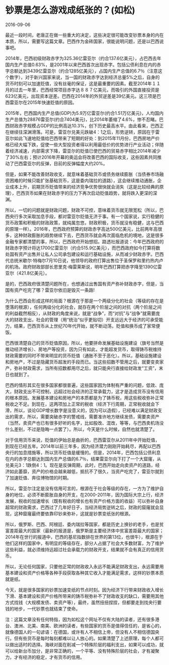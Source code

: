 # 钞票是怎么游戏成纸张的？(如松)

2016-09-06


最近一段时间，老唐正在做一些重大的决定，这些决定很可能改变钞票本身的内在本质，所以，需要写这篇文章。巴西作为金砖国家，很能说明问题，还是以巴西说事吧。


2014年，巴西初级财政赤字为325.36亿雷亚尔（约合137.6亿美元），占巴西去年国内生产总值0.63%，是2001年以来巴西首次出现赤字。包括公债利息在内的赤字总额达到3439亿雷亚尔（约合1285亿美元），占国内生产总值的6.7％（注意这个数字），对于新兴国家来说，当一国的财政赤字达到经济总量5%之后，自身的货币时刻可以加速贬值，没有丝毫的保证，这是最重要的因素。截至2014年１１月的过去一年里，巴西经常项目赤字达８８７亿美元，而吸引的外国直接投资是623亿美元，出现资本逆差。巴西在2014年的外贸逆差是39亿美元。这三项是巴西雷亚尔在2015年快速贬值的原因。

2015年，巴西国内生产总值(GDP)为5.9万亿雷亚尔(约合1.51万亿美元)，人均国内生产总值为28876雷亚尔(约合7404美元)，比2014年萎缩了4.6%，惨不忍睹。巴西财政赤字规模占GDP的比例高达10.3%，创下历史最高水平。由此看来，巴西正在继续往深渊滑落。可是，雷亚尔兑美元跌破4：1之后，形势逆转，原因在于雷亚尔如此飞速地贬值给巴西带来了短期的好处：到2015年11月份，巴西房地产价格已经大幅下跌，促使一些大型投资者得以利用最低价的优势进行产业活动；伴随着经济减速，内部需求下降，雷亚尔的贬值已使巴西的贸易赤字相比2014年减少了30%左右；预计2016年开幕的奥运会将改善巴西的国际收支，这些因素共同推动了巴西雷亚尔的反弹，目前的反弹幅度大约20%。

但是，如果不能改善财政收支，就意味着基础货币或债务继续膨胀（当债券市场融资困难的时候只能扩张基础货币，这是委内瑞拉的道路），这会继续推动通胀，企业成本上升，前期货币贬值带来的经济竞争优势很快就会消失（这是比较经典的原理），巴西货币如果在财政赤字的压力下再次启动贬值趋势，就将跌入更深的深渊。

所以，一切的问题就是财政问题，财政不可控，意味着货币就无限宽松（所以，巴西央行多次采取加息手段，都对雷亚尔贬值无济于事。有一个国家说，实行稳健的货币政策和积极的财政政策，就纯属忽悠，财政积极，货币就没有稳健，这与巴西的原理一样）。2016年，巴西政府预算的财政赤字高达500亿美元，比前两年高很多，这种财政膨胀的趋势继续下去，巴西货币就会再次面临危机的境地，这是很多金融专家都清楚的事，所以，巴西政府开始想招。路透社报道说：今年巴西政府的财政赤字预计将达1700亿雷亚尔（约合515.9亿美元），而巴西政府如今打算将数处国有资产出售并让私人公司承包建设和运行基础设施，从而减少财政赤字。巴西代总统米歇尔·特梅尔7月10日说，他领导的政府打算出售位于圣保罗和里约热内卢的机场。政府财政部部长恩里克·梅雷莱斯说，明年巴西打算把赤字降至1390亿雷亚尔（421.8亿美元）。

是的，巴西政府很清楚问题所在，也想通过出售国有资产弥补财政赤字，但是，当国有资产吃完了哪？雷亚尔依旧是毁灭一条路!

为什么巴西会形成这样的局面？根源在于那是一个两级分化的社会（等级的存在是堕落的根源），任何两级分化的社会，就存在两个阶层之间的对抗（两个阶层之间的利益截然相反），从财政的角度来说，就是“战争”，而“对抗”与“战争”就需要庞大的财政支出，社会的管理（用“统治”似乎更贴切）开支远远大于经济的可承受能力，结果，巴西货币从上世纪70年代开始，就不断动荡，贬值和换币成了家常便饭。

巴西很清楚自己的货币贬值原因，所以，他要拼命发展基础设施建设（旗号当然是推动经济增长）、房地产等投资，因为只有如此，才能超发货币，取得铸币税维持财政需要的同时不带来明显的货币贬值（通胀不至于恶化）。所以，基础设施建设和房地产，不过是隐藏货币超发的手段而已。当这些招数不管用之后，就要变卖家产，弥补财政需求，当所有招数都用尽之后，就只能央行直接给财政发“工资”，末日也就到了。

巴西的情形其实在很多国家都很普遍，这些国家因为体制有严重的问题，低效、庞大，财政支出不可控制，远超过社会经济的正常承载力，这才是造成货币没有信用的根本原因。发展基本建设和房地产的本质都是为了铸币税，用这些税收弥补正常税收之不足。到现在，这两项加上正常的税收（经济下行周期，正常税收就会下滑，所以，谈论GDP增长数字是没意义的，因为可以造假），已经难以满足财政支出的需求，所以，需要突破赤字的警戒线，需要准许地方继续发债，需要卖资产（当然，卖资产也已有很多好听的名字，比如股改、混改，等等，与巴西卖机场没什么差别，不过是隐晦一点罢了）。所以，今天是什么时候，自然也就清楚了。

对于信用货币来说，贬值的伊始总是曲折的，巴西雷亚尔从2011年中开始贬值，到现在已经五年。2014年以前三年多，因为经济潜力刚刚开始耗尽，再配以巴西央行的加息措施等，所以货币贬值是缓慢的。但是，2014年，巴西包括公债利息在内的赤字总额达到国内生产总值的6.7％，结果雷亚尔向下打了一个大窟窿，从兑美元3：1跌倒4：1。现在是反弹周期，此时，巴西开始走向卖资产的道路，经济如此萎靡，资产的价格会越来越低，抵抗不了很久，当资产吃完了，雷亚尔就到了加速贬值、奔往博物馆的时期。

所以，雷亚尔注定是没有信用可言的，根源在于社会等级的存在，一方为了维护自身的地位，必须不断膨胀自身的开支，在2000-2011年，因为国际大宗上行，经济发展，税收的加速增长（既有税收的增长也有资产价格方面的收益）可以弥补自身超常的财政需求，巴西过了几年好日子，当经济局势逆转之后，财政的窟窿就会显现，这种窟窿最终要依靠印钞来弥补，这就是钞票变纸张的根源。

所以，俄罗斯、巴西、阿根廷、委内瑞拉等国家，都是历史上换钞的老手，也是贫富差距最大的国家（最新的报道是，俄罗斯是主要经济体中贫富差距最大的国家；2014年在世行的报道中，巴西的基尼指数排在世界的第13位，也很牛），根源在于他们这样的国家中，有明显的等级存在，部分人占据了社会大多数财富，为了维护这些利益，就必须维持远超过社会承载力的财政开支，结果就不会有真正的信用货币。

所以，无论任何国家，只要他正常的财政收入永远不能满足财政支出，永远需要用基本建设和资产价格等各种手段获取各种其它收入才能满足需求，这样的钞票本质就是纸。

今天，就是很多国家的钞票加速变纸的节点时刻。因为经济下行带来财政收入增长下滑、基本建设和资产价格所带来的铸币税弥补不了财政收支的缺口，需要用其他方式找钱（大规模发债、卖资产等），最终，虽然扭扭捏捏，但都要走到找央行要钱的地步，一代钞票也就结束了使命。


注：这篇文章没有任何特指，因为如松这个网址不仅有大陆的读者，还有很多港台、澳洲、北美、南美、欧洲的读者，有些国家的货币是值得信任的，是省心的，就像德国人的一句谚语：在德国，或许有人不相信上帝，但没有人不相信德国央行。但有些货币是每时每刻都难以让人放心的。如果清楚了上述原理，每个人都可以做出适时的选择。海峡对面在削减一个特殊阶层的福利支出，如果可以成功，就可以给新台币加分，是非常正确的，一个平等、没有特殊阶层的社会，才有凝聚力，才有经济的稳定，才有货币的信用。